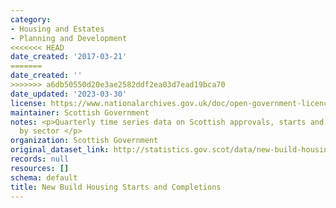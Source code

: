 ```yaml
---
category:
- Housing and Estates
- Planning and Development
<<<<<<< HEAD
date_created: '2017-03-21'
=======
date_created: ''
>>>>>>> a6db50550d20e3ae2582ddf2ea03d7ead19bca70
date_updated: '2023-03-30'
license: https://www.nationalarchives.gov.uk/doc/open-government-licence/version/3/
maintainer: Scottish Government
notes: <p>Quarterly time series data on Scottish approvals, starts and completions
  by sector </p>
organization: Scottish Government
original_dataset_link: http://statistics.gov.scot/data/new-build-housing-starts-and-completions
records: null
resources: []
schema: default
title: New Build Housing Starts and Completions
---
```

